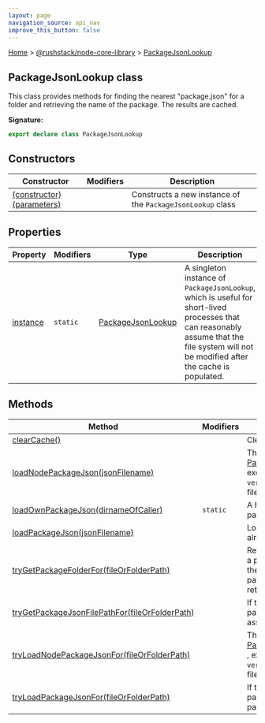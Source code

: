 ```yaml
---
layout: page
navigation_source: api_nav
improve_this_button: false
---
```



[Home](./index.md) &gt; [@rushstack/node-core-library](./node-core-library.md) &gt; [PackageJsonLookup](./node-core-library.packagejsonlookup.md)

## PackageJsonLookup class

This class provides methods for finding the nearest "package.json" for a folder and retrieving the name of the package. The results are cached.

<b>Signature:</b>

```typescript
export declare class PackageJsonLookup
```

## Constructors

|  Constructor | Modifiers | Description |
|  --- | --- | --- |
|  [(constructor)(parameters)](./node-core-library.packagejsonlookup._constructor_.md) |  | Constructs a new instance of the <code>PackageJsonLookup</code> class |

## Properties

|  Property | Modifiers | Type | Description |
|  --- | --- | --- | --- |
|  [instance](./node-core-library.packagejsonlookup.instance.md) | <code>static</code> | [PackageJsonLookup](./node-core-library.packagejsonlookup.md) | A singleton instance of <code>PackageJsonLookup</code>, which is useful for short-lived processes that can reasonably assume that the file system will not be modified after the cache is populated. |

## Methods

|  Method | Modifiers | Description |
|  --- | --- | --- |
|  [clearCache()](./node-core-library.packagejsonlookup.clearcache.md) |  | Clears the internal file cache. |
|  [loadNodePackageJson(jsonFilename)](./node-core-library.packagejsonlookup.loadnodepackagejson.md) |  | This function is similar to [PackageJsonLookup.loadPackageJson()](./node-core-library.packagejsonlookup.loadpackagejson.md) , except that it does not report an error if the <code>version</code> field is missing from the package.json file. |
|  [loadOwnPackageJson(dirnameOfCaller)](./node-core-library.packagejsonlookup.loadownpackagejson.md) | <code>static</code> | A helper for loading the caller's own package.json file. |
|  [loadPackageJson(jsonFilename)](./node-core-library.packagejsonlookup.loadpackagejson.md) |  | Loads the specified package.json file, if it is not already present in the cache. |
|  [tryGetPackageFolderFor(fileOrFolderPath)](./node-core-library.packagejsonlookup.trygetpackagefolderfor.md) |  | Returns the absolute path of a folder containing a package.json file, by looking upwards from the specified fileOrFolderPath. If no package.json can be found, undefined is returned. |
|  [tryGetPackageJsonFilePathFor(fileOrFolderPath)](./node-core-library.packagejsonlookup.trygetpackagejsonfilepathfor.md) |  | If the specified file or folder is part of a package, this returns the absolute path to the associated package.json file. |
|  [tryLoadNodePackageJsonFor(fileOrFolderPath)](./node-core-library.packagejsonlookup.tryloadnodepackagejsonfor.md) |  | This function is similar to [PackageJsonLookup.tryLoadPackageJsonFor()](./node-core-library.packagejsonlookup.tryloadpackagejsonfor.md) , except that it does not report an error if the <code>version</code> field is missing from the package.json file. |
|  [tryLoadPackageJsonFor(fileOrFolderPath)](./node-core-library.packagejsonlookup.tryloadpackagejsonfor.md) |  | If the specified file or folder is part of a package, this loads and returns the associated package.json file. |
